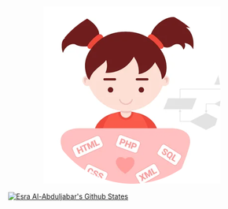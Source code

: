 <p align="center"><a href="https://esrawameed.github.io/reactorApp/"><img height="10%" alt="Welcome, Click to see Portfolio!" src="./images/codeGirl-modified.png" /></a></p>

[![Esra Al-Abduljabar's Github States](https://github-readme-stats.vercel.app/api?username=EsraWameed&show_icons=true&theme=dracula)](https://github.com/EsraWameed/github-readme-stats)

